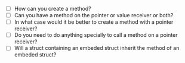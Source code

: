 - [ ] How can you create a method?
- [ ] Can you have a method on the pointer or value receiver or both?
- [ ] In what case would it be better to create a method with a pointer receiver?
- [ ] Do you need to do anything specially to call a method on a pointer receiver?
- [ ] Will a struct containing an embeded struct inherit the method of an embeded struct?